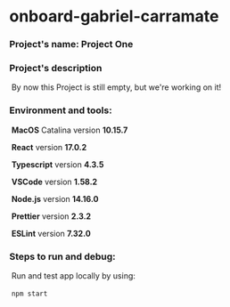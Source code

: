 # onboard-gabriel-carramate
### Project's name: Project One

### Project's description

​	By now this Project is still empty, but we're working on it!

### Environment and tools:

​	**MacOS** Catalina version **10.15.7**

​	**React** version **17.0.2**

​	**Typescript** version **4.3.5**

​	**VSCode** version **1.58.2**	

​	**Node.js** version **14.16.0**

​	**Prettier** version **2.3.2**

​	**ESLint** version **7.32.0**

### Steps to run and debug:

​	Run and test app locally by using:

​	```npm start```

